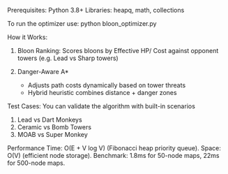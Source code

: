 Prerequisites: Python 3.8+
Libraries: heapq, math, collections

To run the optimizer use: python bloon_optimizer.py


How it Works:
1. Bloon Ranking: Scores bloons by Effective HP/ Cost against opponent towers (e.g. Lead vs Sharp towers)

2. Danger-Aware A*
   - Adjusts path costs dynamically based on tower threats
   - Hybrid heuristic combines distance + danger zones
  


Test Cases: You can validate the algorithm with built-in scenarios
  1) Lead vs Dart Monkeys
  2) Ceramic vs Bomb Towers
  3) MOAB vs Super Monkey


Performance
Time: O(E + V log V) (Fibonacci heap priority queue).
Space: O(V) (efficient node storage).
Benchmark: 1.8ms for 50-node maps, 22ms for 500-node maps.
